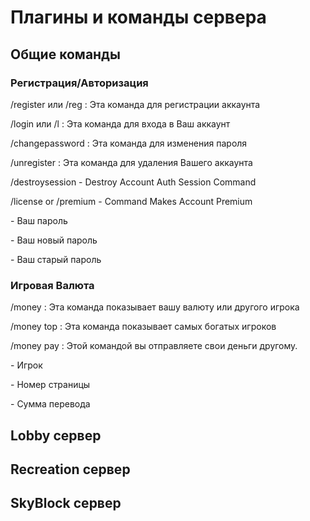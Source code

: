 # Плагины и команды сервера

## Общие команды

### Регистрация/Авторизация

/register <pass> <pass> или /reg <pass> <pass> : Эта команда для регистрации аккаунта 

/login <pass> или /l <pass> : Эта команда для входа в Ваш аккаунт

/changepassword <oldpass> <newpass>: Эта команда для изменения пароля

/unregister : Эта команда для удаления Вашего аккаунта

/destroysession - Destroy Account Auth Session Command

/license or /premium - Command Makes Account Premium

<pass> - Ваш пароль

<newpass> - Ваш новый пароль 

<oldpass> - Ваш старый пароль 

### Игровая Валюта

/money <player>: Эта команда показывает вашу валюту или другого игрока 
 
/money top <page>: Эта команда показывает самых богатых игроков 
  
/money pay <player> <amount>: Этой командой вы отправляете свои деньги другому.

<player> - Игрок

<page> - Номер страницы 

<amount> - Сумма перевода


## Lobby сервер

## Recreation сервер

## SkyBlock сервер 

